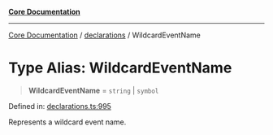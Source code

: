 [**Core Documentation**](../../README.md)

***

[Core Documentation](../../README.md) / [declarations](../README.md) / WildcardEventName

# Type Alias: WildcardEventName

> **WildcardEventName** = `string` \| `symbol`

Defined in: [declarations.ts:995](https://github.com/stonemjs/core/blob/85781fe5b87769612839dd6b850ba45186d357fa/src/declarations.ts#L995)

Represents a wildcard event name.
